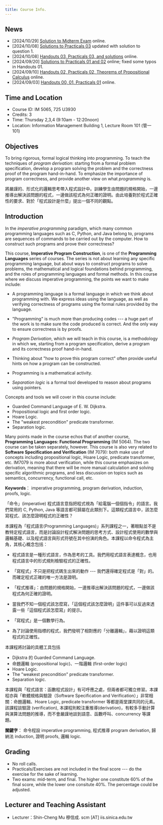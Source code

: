 ```yaml
---
title: Course Info.
---
```

## News

  * [2024/10/29] [Solution to Midterm Exam](pages/syllabus.html) online.
  * [2024/10/08] [Solutions to Practicals 03](pages/syllabus.html) updated with solution to question 1.
  * [2024/10/08] [Handouts 03, Practicals 03, and solutions](pages/syllabus.html) online.
  * [2024/09/20] [Solutions to Practicals 01 and 02](pages/syllabus.html) online; fixed some typos in Handouts 01.
  * [2024/09/10] [Handouts 02, Practicals 02, Theorems of Propositional Calculus](pages/syllabus.html) online.
  * [2024/09/03] [Handouts 00, 01, Practicals 01](pages/syllabus.html) online.

## Time and Location

  * Course ID: IM 5065, 725 U3930
  * Credits: 3
  * Time: Thursday 2,3,4 (9:10am - 12:20noon)
  * Location: Information Management Building 1, Lecture Room 101 (管一 101)

## Objectives

To bring rigorous, formal logical thinking into programming.
To teach the techniques of *program derivation*: starting from a formal problem specification, develop a program solving the problem and the correctness proof of the program hand-in-hand.
To emphasize the importance of program correctness,
and provide another view on what *programming* is.

將嚴謹的、形式化的邏輯思考帶入程式設計中。訓練學生由問題的規格開始，一邊推導出解決該問題的程式，一邊做該程式為何正確的證明。由此培養對於程式正確性的要求、對於「程式設計是什麼」提出一個不同的觀點。

## Introduction

In the *imperative programming* paradigm, which many common programming languages such as C, Python, and Java belong to, programs are sequences of commands to be carried out by the computer. How to construct such programs and prove their correctness?

This course, **Imperative Program Construction**, is one of the **Programming Languages** series of courses. The series is not about learning any specific programming language, but about ways to construct programs to solve problems, the mathematical and logical foundations behind programming, and the roles of programming languages and formal methods. In this course where we discuss imperative programming, the points we want to make include:

  * A programming language is a formal language in which we think about programming with. We express ideas using the language, as well as verifying correctness of programs using the formal rules provided by the language.

  * "Programming" is much more than producing codes --- a huge part of the work is to make sure the code produced is correct. And the only way to ensure correctness is by proofs.

  * *Program Derivation*, which we will teach in this course, is a methodology in which we, starting from a program specification, derive a program and its correctness proof hand-in-hand.

  * Thinking about "how to prove this program correct" often provide useful hints on how a program can be constructed.

  * Programming is a mathematical activity.

  * *Separation logic* is a formal tool developed to reason about programs using pointers.

Concepts and tools we will cover in this course include:

  * Guarded Command Language of E. W. Dijkstra.
  * Propositional logic and first order logic.
  * Hoare Logic.
  * The "weakest precondition" predicate transformer.
  * Separation logic.

Many points made in the course echos that of another course, **Programming Languages: Functional Programming** (IM 5064). The two course can be taken separately, however. This course is also very related to **Software Specification and Verification** (IM 7079): both make use of concepts including propositional logic, Hoare Logic, predicate transformer, etc. IM7079 is more about verification, while this course emphasizes on derivation, meaning that there will be more manual calculation and solving specific algorithmic programs, and less discussion on topics such as semantics, concurrency, functional call, etc.

**Keywords**： imperative programming, program derivation, induction, proofs, logic.

「命令」(imperative) 程式語言意指把程式視為「給電腦一個個指令」的語言。我們常用的 C, Python, Java 等語言都可歸屬在此類別下。這類程式語言中，該怎麼寫程式、該怎麼證明程式的正確性？

本課程為「程式語言(Programming Languages)」系列課程之一，著眼點並不是教特定程式語言，而是討論設計程式解決問題的思考方式、設計程式使用的數學與邏輯基礎、以及程式語言與形式符號在其中扮演的角色。本課程以命令程式為主角，其核心概念包括：

 * 程式語言是一種形式語言，作為思考的工具。我們用程式語言表達概念，也用程式語言中的形式規則檢驗程式的正確性。

 * 「寫程式」不只是把程式碼生出來的動作 --- 我們還得確定程式是「對」的。而確定程式正確的唯一方法是證明。

 * 「程式推導」：由問題的規格開始，一邊推導出解決該問題的程式，一邊做該程式為何正確的證明。

 * 當我們不知一個程式該怎麼寫，「這個程式該怎麼證明」這件事可以反過來透露一些「這個程式該怎麼寫」的提示。

 * 「寫程式」是一個數學行為。

 * 為了討論使用指標的程式，我們發明了相對應的「分離邏輯」，藉以證明這類程式的正確性。

本課程將討論的具體工具包括

 * Dijkstra 的 Guarded Command Language.
 * 命題邏輯 (propositional logic)、一階邏輯 (first-order logic)
 * Hoare Logic.
 * The "weakest precondition" predicate transformer.
 * Separation logic.

本課程與「程式語言：函數程式設計」有可呼應之處，但兩者都可獨立修習。本課程亦與「軟體規格與驗證（Software Specification and Verification）」非常相關：命題邏輯、Hoare Logic, predicate transformer 等都是兩堂課共同的元素。該課程談驗證 (verification), 本課程則較注重推導(derivation)，有較多手動計算與演算法問題的推導，而不會嚴謹地談到語意、函數呼叫、concurrency 等課題。

**關鍵字**： 命令程設 imperative programming, 程式推導 program derivation, 歸納法 induction, 證明 proofs, 邏輯 logic.

## Grading

* No roll calls.
* Practicals/Exercises are not included in the final score --- do the exercise for the sake of learning.
* Two exams: mid-term, and final. The higher one constitute 60% of the final score, while the lower one consitute 40%. The percentage could be adjusted.

## Lecturer and Teaching Assistant

 * Lecturer：Shin-Cheng Mu 穆信成. scm [AT] iis.sinica.edu.tw
